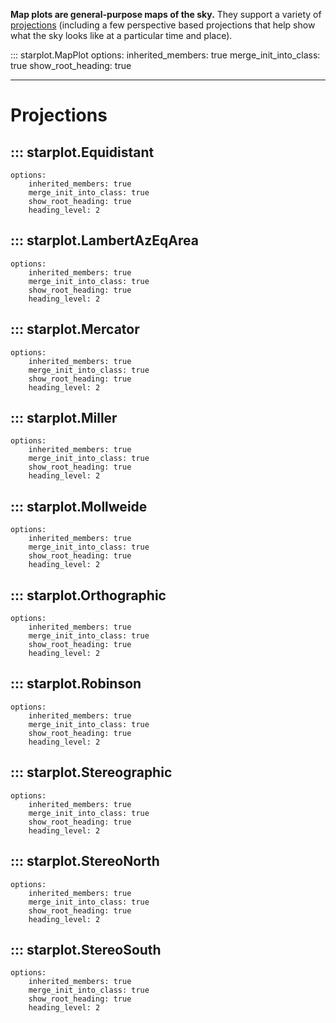 **Map plots are general-purpose maps of the sky.** They support a variety of [projections](#map-projections) (including a few perspective based projections that help show what the sky looks like at a particular time and place).

::: starplot.MapPlot
    options:
        inherited_members: true
        merge_init_into_class: true
        show_root_heading: true

---

# Projections


## ::: starplot.Equidistant
    options:
        inherited_members: true
        merge_init_into_class: true
        show_root_heading: true
        heading_level: 2

## ::: starplot.LambertAzEqArea
    options:
        inherited_members: true
        merge_init_into_class: true
        show_root_heading: true
        heading_level: 2

## ::: starplot.Mercator
    options:
        inherited_members: true
        merge_init_into_class: true
        show_root_heading: true
        heading_level: 2

## ::: starplot.Miller
    options:
        inherited_members: true
        merge_init_into_class: true
        show_root_heading: true
        heading_level: 2

## ::: starplot.Mollweide
    options:
        inherited_members: true
        merge_init_into_class: true
        show_root_heading: true
        heading_level: 2

## ::: starplot.Orthographic
    options:
        inherited_members: true
        merge_init_into_class: true
        show_root_heading: true
        heading_level: 2

## ::: starplot.Robinson
    options:
        inherited_members: true
        merge_init_into_class: true
        show_root_heading: true
        heading_level: 2

## ::: starplot.Stereographic
    options:
        inherited_members: true
        merge_init_into_class: true
        show_root_heading: true
        heading_level: 2

## ::: starplot.StereoNorth
    options:
        inherited_members: true
        merge_init_into_class: true
        show_root_heading: true
        heading_level: 2

## ::: starplot.StereoSouth
    options:
        inherited_members: true
        merge_init_into_class: true
        show_root_heading: true
        heading_level: 2

